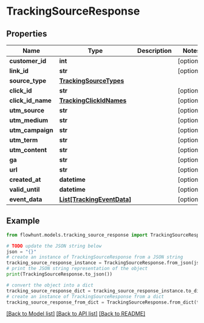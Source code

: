 # TrackingSourceResponse


## Properties

Name | Type | Description | Notes
------------ | ------------- | ------------- | -------------
**customer_id** | **int** |  | [optional] 
**link_id** | **str** |  | [optional] 
**source_type** | [**TrackingSourceTypes**](TrackingSourceTypes.md) |  | 
**click_id** | **str** |  | [optional] 
**click_id_name** | [**TrackingClickIdNames**](TrackingClickIdNames.md) |  | [optional] 
**utm_source** | **str** |  | [optional] 
**utm_medium** | **str** |  | [optional] 
**utm_campaign** | **str** |  | [optional] 
**utm_term** | **str** |  | [optional] 
**utm_content** | **str** |  | [optional] 
**ga** | **str** |  | [optional] 
**url** | **str** |  | [optional] 
**created_at** | **datetime** |  | [optional] 
**valid_until** | **datetime** |  | [optional] 
**event_data** | [**List[TrackingEventData]**](TrackingEventData.md) |  | [optional] 

## Example

```python
from flowhunt.models.tracking_source_response import TrackingSourceResponse

# TODO update the JSON string below
json = "{}"
# create an instance of TrackingSourceResponse from a JSON string
tracking_source_response_instance = TrackingSourceResponse.from_json(json)
# print the JSON string representation of the object
print(TrackingSourceResponse.to_json())

# convert the object into a dict
tracking_source_response_dict = tracking_source_response_instance.to_dict()
# create an instance of TrackingSourceResponse from a dict
tracking_source_response_from_dict = TrackingSourceResponse.from_dict(tracking_source_response_dict)
```
[[Back to Model list]](../README.md#documentation-for-models) [[Back to API list]](../README.md#documentation-for-api-endpoints) [[Back to README]](../README.md)


